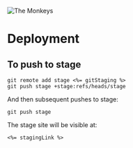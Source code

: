 ![The Monkeys](http://www.themonkeys.com.au/img/monkey_logo.png)

Deployment
===================



To push to stage
---------------------------------------------------

    git remote add stage <%= gitStaging %>
    git push stage +stage:refs/heads/stage


And then subsequent pushes to stage:

    git push stage


The stage site will be visible at:

	<%= stagingLink %>


